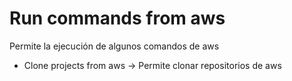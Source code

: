# Run commands from aws

Permite la ejecución de algunos comandos de aws

- Clone projects from aws -> Permite clonar repositorios de aws
